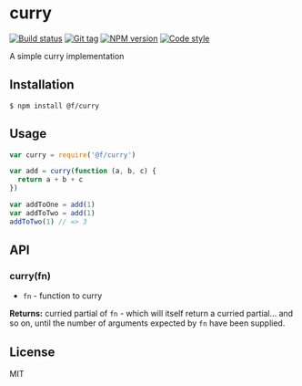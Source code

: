
# curry

[![Build status][travis-image]][travis-url]
[![Git tag][git-image]][git-url]
[![NPM version][npm-image]][npm-url]
[![Code style][standard-image]][standard-url]

A simple curry implementation

## Installation

    $ npm install @f/curry

## Usage

```js
var curry = require('@f/curry')

var add = curry(function (a, b, c) {
  return a + b + c
})

var addToOne = add(1)
var addToTwo = add(1)
addToTwo(1) // => 3

```

## API

### curry(fn)

- `fn` - function to curry

**Returns:** curried partial of `fn` - which will itself return a curried partial... and so on, until the number of arguments expected by `fn` have been supplied.

## License

MIT

[travis-image]: https://img.shields.io/travis/micro-js/curry.svg?style=flat-square
[travis-url]: https://travis-ci.org/micro-js/curry
[git-image]: https://img.shields.io/github/tag/micro-js/curry.svg?style=flat-square
[git-url]: https://github.com/micro-js/curry
[standard-image]: https://img.shields.io/badge/code%20style-standard-brightgreen.svg?style=flat-square
[standard-url]: https://github.com/feross/standard
[npm-image]: https://img.shields.io/npm/v/@f/curry.svg?style=flat-square
[npm-url]: https://npmjs.org/package/@f/curry
